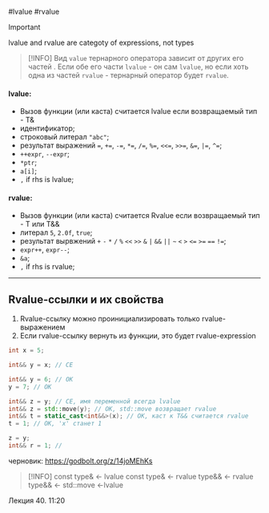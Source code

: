 #lvalue #rvalue

>[!IMPORTANT]
>lvalue and rvalue are categoty of expressions, not types

> [!INFO]
> Вид `value` тернарного оператора зависит от других его частей  . Если обе его части `lvalue` - он сам `lvalue`, но если хоть одна из частей `rvalue` - тернарный оператор будет `rvalue`.
#### lvalue:
- Вызов функции (или каста) считается lvalue если возвращаемый тип - T&
- идентификатор;
- строковый литерал `"abc"`;
- результат выражений `=`, `+=`, `-=`, `*=`, `/=`, `%=`, `<<=`, `>>=`, `&=`, `|=`, `^=`;
- `++expr`, `--expr`;
- `*ptr`;
- `a[i]`;
- `,` if rhs is lvalue;

#### rvalue:
- Вызов функции (или каста) считается Rvalue если возвращаемый тип - T или T&&
- литерал `5`, `2.0f`, `true`;
- результат вырвжений `+` `-` `*` `/` `%` `<<` `>>` `&` `|` `&&` `||` `~` `<` `>` `<=` `>=` `==` `!=`;
- `expr++`, `expr--`;
- `&a`;
- `,` if rhs is rvalue;

***
## Rvalue-ссылки и их свойства

1) Rvalue-ссылку можно проинициализировать только rvalue-выражением
2) Если rvalue-ссылку вернуть из функции, это будет rvalue-expression

```C++
int x = 5;

int&& y = x; // CE

int&& y = 6; // OK
y = 7; // OK

int&& z = y; // CE, имя переменной всегда lvalue
int&& z = std::move(y); // OK, std::move возвращает rvalue
int&& t = static_cast<int&&>(x); // ОК, каст к T&& считается rvalue
t = 1; // OK, 'x' станет 1

z = y;
int&& r = 1; //
```

черновик: https://godbolt.org/z/14joMEhKs

> [!INFO]
> const type&   <- lvalue
> const type&   <- rvalue
> type&& <- rvalue
> type&& <- std::move <-lvalue

Лекция 40. 11:20